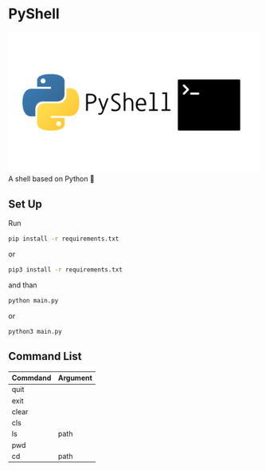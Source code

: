 # PyShell
![ALTText](pyshell.png)
A shell based on Python 🐍

## Set Up

Run



```bash
pip install -r requirements.txt
```

or

```bash
pip3 install -r requirements.txt
```

and than

```bash
python main.py
```

or

```bash
python3 main.py
```


## Command List

| Commdand | Argument | 
| --- | ----------- | 
| quit |  | 
| exit |  | 
| clear |  | 
| cls |  | 
| ls | path | 
| pwd |  | 
| cd | path | 
